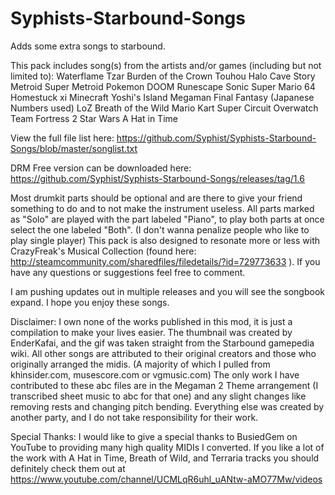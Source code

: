# Syphists-Starbound-Songs
Adds some extra songs to starbound.

This pack includes song(s) from the artists and/or games (including but not limited to):
Waterflame
Tzar Burden of the Crown
Touhou
Halo
Cave Story
Metroid
Super Metroid
Pokemon
DOOM
Runescape
Sonic
Super Mario 64
Homestuck
xi
Minecraft
Yoshi's Island
Megaman
Final Fantasy (Japanese Numbers used)
LoZ Breath of the Wild
Mario Kart Super Circuit
Overwatch
Team Fortress 2
Star Wars
A Hat in Time

View the full file list here:
https://github.com/Syphist/Syphists-Starbound-Songs/blob/master/songlist.txt

DRM Free version can be downloaded here:
https://github.com/Syphist/Syphists-Starbound-Songs/releases/tag/1.6

Most drumkit parts should be optional and are there to give your friend something to do and to not make the instrument useless. All parts marked as "Solo" are played with the part labeled "Piano", to play both parts at once select the one labeled "Both". (I don't wanna penalize people who like to play single player) This pack is also designed to resonate more or less with CrazyFreak's Musical Collection (found here: http://steamcommunity.com/sharedfiles/filedetails/?id=729773633 ). If you have any questions or suggestions feel free to comment.

I am pushing updates out in multiple releases and you will see the songbook expand. I hope you enjoy these songs.

Disclaimer:
I own none of the works published in this mod, it is just a compilation to make your lives easier.
The thumbnail was created by EnderKafai, and the gif was taken straight from the Starbound gamepedia wiki.
All other songs are attributed to their original creators and those who originally arranged the midis. (A majority of which I pulled from khinsider.com, musescore.com or vgmusic.com)
The only work I have contributed to these abc files are in the Megaman 2 Theme arrangement (I transcribed sheet music to abc for that one) and any slight changes like removing rests and changing pitch bending. Everything else was created by another party, and I do not take responsibility for their work.

Special Thanks:
I would like to give a special thanks to BusiedGem on YouTube to providing many high quality MIDIs I converted. If you like a lot of the work with A Hat in Time, Breath of Wild, and Terraria tracks you should definitely check them out at https://www.youtube.com/channel/UCMLqR6uhl_uANtw-aMO77Mw/videos
